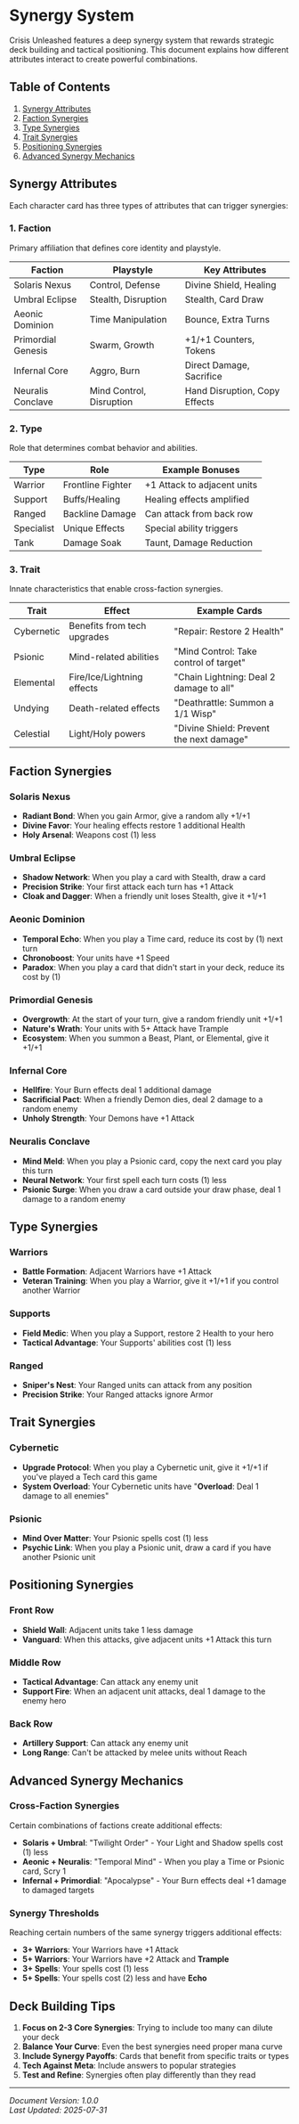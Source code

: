 # Synergy System

Crisis Unleashed features a deep synergy system that rewards strategic deck building and tactical positioning. This document explains how different attributes interact to create powerful combinations.

## Table of Contents

1. [Synergy Attributes](#synergy-attributes)
2. [Faction Synergies](#faction-synergies)
3. [Type Synergies](#type-synergies)
4. [Trait Synergies](#trait-synergies)
5. [Positioning Synergies](#positioning-synergies)
6. [Advanced Synergy Mechanics](#advanced-synergy-mechanics)

## Synergy Attributes

Each character card has three types of attributes that can trigger synergies:

### 1. Faction

Primary affiliation that defines core identity and playstyle.

| Faction | Playstyle | Key Attributes |
|---------|-----------|----------------|
| Solaris Nexus | Control, Defense | Divine Shield, Healing |
| Umbral Eclipse | Stealth, Disruption | Stealth, Card Draw |
| Aeonic Dominion | Time Manipulation | Bounce, Extra Turns |
| Primordial Genesis | Swarm, Growth | +1/+1 Counters, Tokens |
| Infernal Core | Aggro, Burn | Direct Damage, Sacrifice |
| Neuralis Conclave | Mind Control, Disruption | Hand Disruption, Copy Effects |

### 2. Type

Role that determines combat behavior and abilities.

| Type | Role | Example Bonuses |
|------|------|-----------------|
| Warrior | Frontline Fighter | +1 Attack to adjacent units |
| Support | Buffs/Healing | Healing effects amplified |
| Ranged | Backline Damage | Can attack from back row |
| Specialist | Unique Effects | Special ability triggers |
| Tank | Damage Soak | Taunt, Damage Reduction |

### 3. Trait

Innate characteristics that enable cross-faction synergies.

| Trait | Effect | Example Cards |
|-------|--------|---------------|
| Cybernetic | Benefits from tech upgrades | "Repair: Restore 2 Health" |
| Psionic | Mind-related abilities | "Mind Control: Take control of target" |
| Elemental | Fire/Ice/Lightning effects | "Chain Lightning: Deal 2 damage to all" |
| Undying | Death-related effects | "Deathrattle: Summon a 1/1 Wisp" |
| Celestial | Light/Holy powers | "Divine Shield: Prevent the next damage" |

## Faction Synergies

### Solaris Nexus

- **Radiant Bond**: When you gain Armor, give a random ally +1/+1
- **Divine Favor**: Your healing effects restore 1 additional Health
- **Holy Arsenal**: Weapons cost (1) less

### Umbral Eclipse

- **Shadow Network**: When you play a card with Stealth, draw a card
- **Precision Strike**: Your first attack each turn has +1 Attack
- **Cloak and Dagger**: When a friendly unit loses Stealth, give it +1/+1

### Aeonic Dominion

- **Temporal Echo**: When you play a Time card, reduce its cost by (1) next turn
- **Chronoboost**: Your units have +1 Speed
- **Paradox**: When you play a card that didn't start in your deck, reduce its cost by (1)

### Primordial Genesis

- **Overgrowth**: At the start of your turn, give a random friendly unit +1/+1
- **Nature's Wrath**: Your units with 5+ Attack have Trample
- **Ecosystem**: When you summon a Beast, Plant, or Elemental, give it +1/+1

### Infernal Core

- **Hellfire**: Your Burn effects deal 1 additional damage
- **Sacrificial Pact**: When a friendly Demon dies, deal 2 damage to a random enemy
- **Unholy Strength**: Your Demons have +1 Attack

### Neuralis Conclave

- **Mind Meld**: When you play a Psionic card, copy the next card you play this turn
- **Neural Network**: Your first spell each turn costs (1) less
- **Psionic Surge**: When you draw a card outside your draw phase, deal 1 damage to a random enemy

## Type Synergies

### Warriors

- **Battle Formation**: Adjacent Warriors have +1 Attack
- **Veteran Training**: When you play a Warrior, give it +1/+1 if you control another Warrior

### Supports

- **Field Medic**: When you play a Support, restore 2 Health to your hero
- **Tactical Advantage**: Your Supports' abilities cost (1) less

### Ranged

- **Sniper's Nest**: Your Ranged units can attack from any position
- **Precision Strike**: Your Ranged attacks ignore Armor

## Trait Synergies

### Cybernetic

- **Upgrade Protocol**: When you play a Cybernetic unit, give it +1/+1 if you've played a Tech card this game
- **System Overload**: Your Cybernetic units have "**Overload**: Deal 1 damage to all enemies"

### Psionic

- **Mind Over Matter**: Your Psionic spells cost (1) less
- **Psychic Link**: When you play a Psionic unit, draw a card if you have another Psionic unit

## Positioning Synergies

### Front Row

- **Shield Wall**: Adjacent units take 1 less damage
- **Vanguard**: When this attacks, give adjacent units +1 Attack this turn

### Middle Row

- **Tactical Advantage**: Can attack any enemy unit
- **Support Fire**: When an adjacent unit attacks, deal 1 damage to the enemy hero

### Back Row

- **Artillery Support**: Can attack any enemy unit
- **Long Range**: Can't be attacked by melee units without Reach

## Advanced Synergy Mechanics

### Cross-Faction Synergies

Certain combinations of factions create additional effects:

- **Solaris + Umbral**: "Twilight Order" - Your Light and Shadow spells cost (1) less
- **Aeonic + Neuralis**: "Temporal Mind" - When you play a Time or Psionic card, Scry 1
- **Infernal + Primordial**: "Apocalypse" - Your Burn effects deal +1 damage to damaged targets

### Synergy Thresholds

Reaching certain numbers of the same synergy triggers additional effects:

- **3+ Warriors**: Your Warriors have +1 Attack
- **5+ Warriors**: Your Warriors have +2 Attack and **Trample**
- **3+ Spells**: Your spells cost (1) less
- **5+ Spells**: Your spells cost (2) less and have **Echo**

## Deck Building Tips

1. **Focus on 2-3 Core Synergies**: Trying to include too many can dilute your deck
2. **Balance Your Curve**: Even the best synergies need proper mana curve
3. **Include Synergy Payoffs**: Cards that benefit from specific traits or types
4. **Tech Against Meta**: Include answers to popular strategies
5. **Test and Refine**: Synergies often play differently than they read

---
*Document Version: 1.0.0*  
*Last Updated: 2025-07-31*
